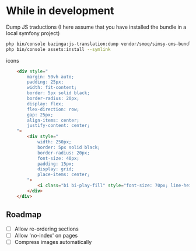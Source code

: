 # While in development

Dump JS traductions (I here assume that you have installed the bundle in a local symfony project)
```bash
php bin/console bazinga:js-translation:dump vendor/smoq/simsy-cms-bundle/src/Resources/public
php bin/console assets:install --symlink
```

icons
```html
    <div style="
        margin: 50vh auto;
        padding: 25px;
        width: fit-content;
        border: 5px solid black;
        border-radius: 20px;
        display: flex;
        flex-direction: row;
        gap: 25px;
        align-items: center;
        justify-content: center;
    ">
        <div style="
            width: 250px;
            border: 5px solid black;
            border-radius: 20px;
            font-size: 40px;
            padding: 15px;
            display: grid;
            place-items: center;
        ">
            <i class="bi bi-play-fill" style="font-size: 70px; line-height: 60px"></i>
        </div>
    </div>
```

## Roadmap
- [ ] Allow re-ordering sections
- [ ] Allow 'no-index' on pages
- [ ] Compress images automatically